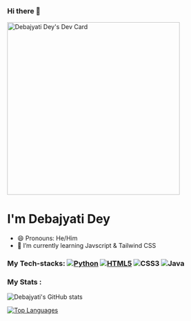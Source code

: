 ### Hi there 👋
<a href="https://app.daily.dev/debajyatidey"><img src="https://api.daily.dev/devcards/cb78df4a3daf499b957642ee8d5015bc.png?r=lkk" width="400" alt="Debajyati Dey's Dev Card"/></a>

# **I'm Debajyati Dey**
- 😄 Pronouns: He/Him
- 🌱 I’m currently learning Javscript & Tailwind CSS

### My Tech-stacks: [![Python](https://img.shields.io/badge/python-%233776AB.svg?&style=plastic&logo=python&logoColor=FFFF00)]()  [![HTML5](https://img.shields.io/badge/html5-%23239120.svg?&style=plastic&logo=html5&logoColor=white-Red)]() ![CSS3](https://img.shields.io/badge/css3-%231572B6.svg?style=plastic&logo=css3&logoColor=87CEEB) ![Java](https://img.shields.io/badge/java-%23ED8B00.svg?style=plastic&logo=java&logoColor=white) <br> 

###  My Stats :
![Debajyati's GitHub stats](https://github-readme-stats.vercel.app/api?username=Debajyati&show_icons=true&theme=tokyonight)

[![Top Languages](https://github-readme-stats.vercel.app/api/top-langs/?username=Debajyati&langs_count=10&layout=compact)](https://github.com/Debajyati/Debajyati)

<br>
<!--
**Debajyati/Debajyati** is a ✨ _special_ ✨ repository because its `README.md` (this file) appears on your GitHub profile.

Here are some ideas to get you started:

- 🔭 I’m currently working on ...

- 👯 I’m looking to collaborate on ...
- 🤔 I’m looking for help with ...
- 💬 Ask me about ...
- 📫 How to reach me: ...

- ⚡ Fun fact: ...
-->
